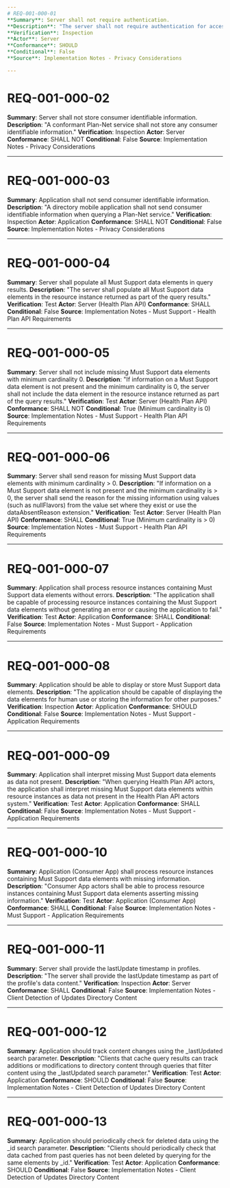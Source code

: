 ```yaml
---
# REQ-001-000-01
**Summary**: Server shall not require authentication.
**Description**: "The server shall not require authentication for access to the Plan-Net service."
**Verification**: Inspection
**Actor**: Server
**Conformance**: SHOULD
**Conditional**: False
**Source**: Implementation Notes - Privacy Considerations

---
```

# REQ-001-000-02
**Summary**: Server shall not store consumer identifiable information.
**Description**: "A conformant Plan-Net service shall not store any consumer identifiable information."
**Verification**: Inspection
**Actor**: Server
**Conformance**: SHALL NOT
**Conditional**: False
**Source**: Implementation Notes - Privacy Considerations

---
# REQ-001-000-03
**Summary**: Application shall not send consumer identifiable information.
**Description**: "A directory mobile application shall not send consumer identifiable information when querying a Plan-Net service."
**Verification**: Inspection
**Actor**: Application
**Conformance**: SHALL NOT
**Conditional**: False
**Source**: Implementation Notes - Privacy Considerations

---
# REQ-001-000-04
**Summary**: Server shall populate all Must Support data elements in query results.
**Description**: "The server shall populate all Must Support data elements in the resource instance returned as part of the query results."
**Verification**: Test
**Actor**: Server (Health Plan API)
**Conformance**: SHALL
**Conditional**: False
**Source**: Implementation Notes - Must Support - Health Plan API Requirements

---
# REQ-001-000-05
**Summary**: Server shall not include missing Must Support data elements with minimum cardinality 0.
**Description**: "If information on a Must Support data element is not present and the minimum cardinality is 0, the server shall not include the data element in the resource instance returned as part of the query results."
**Verification**: Test
**Actor**: Server (Health Plan API)
**Conformance**: SHALL NOT
**Conditional**: True (Minimum cardinality is 0)
**Source**: Implementation Notes - Must Support - Health Plan API Requirements

---
# REQ-001-000-06
**Summary**: Server shall send reason for missing Must Support data elements with minimum cardinality > 0.
**Description**: "If information on a Must Support data element is not present and the minimum cardinality is > 0, the server shall send the reason for the missing information using values (such as nullFlavors) from the value set where they exist or use the dataAbsentReason extension."
**Verification**: Test
**Actor**: Server (Health Plan API)
**Conformance**: SHALL
**Conditional**: True (Minimum cardinality is > 0)
**Source**: Implementation Notes - Must Support - Health Plan API Requirements

---
# REQ-001-000-07
**Summary**: Application shall process resource instances containing Must Support data elements without errors.
**Description**: "The application shall be capable of processing resource instances containing the Must Support data elements without generating an error or causing the application to fail."
**Verification**: Test
**Actor**: Application
**Conformance**: SHALL
**Conditional**: False
**Source**: Implementation Notes - Must Support - Application Requirements

---
# REQ-001-000-08
**Summary**: Application should be able to display or store Must Support data elements.
**Description**: "The application should be capable of displaying the data elements for human use or storing the information for other purposes."
**Verification**: Inspection
**Actor**: Application
**Conformance**: SHOULD
**Conditional**: False
**Source**: Implementation Notes - Must Support - Application Requirements

---
# REQ-001-000-09
**Summary**: Application shall interpret missing Must Support data elements as data not present.
**Description**: "When querying Health Plan API actors, the application shall interpret missing Must Support data elements within resource instances as data not present in the Health Plan API actors system."
**Verification**: Test
**Actor**: Application
**Conformance**: SHALL
**Conditional**: False
**Source**: Implementation Notes - Must Support - Application Requirements

---
# REQ-001-000-10
**Summary**: Application (Consumer App) shall process resource instances containing Must Support data elements with missing information.
**Description**: "Consumer App actors shall be able to process resource instances containing Must Support data elements asserting missing information."
**Verification**: Test
**Actor**: Application (Consumer App)
**Conformance**: SHALL
**Conditional**: False
**Source**: Implementation Notes - Must Support - Application Requirements

---
# REQ-001-000-11
**Summary**: Server shall provide the lastUpdate timestamp in profiles.
**Description**: "The server shall provide the lastUpdate timestamp as part of the profile's data content."
**Verification**: Inspection
**Actor**: Server
**Conformance**: SHALL
**Conditional**: False
**Source**: Implementation Notes - Client Detection of Updates Directory Content

---
# REQ-001-000-12
**Summary**: Application should track content changes using the _lastUpdated search parameter.
**Description**: "Clients that cache query results can track additions or modifications to directory content through queries that filter content using the _lastUpdated search parameter."
**Verification**: Test
**Actor**: Application
**Conformance**: SHOULD
**Conditional**: False
**Source**: Implementation Notes - Client Detection of Updates Directory Content

---
# REQ-001-000-13
**Summary**: Application should periodically check for deleted data using the _id search parameter.
**Description**: "Clients should periodically check that data cached from past queries has not been deleted by querying for the same elements by _id."
**Verification**: Test
**Actor**: Application
**Conformance**: SHOULD
**Conditional**: False
**Source**: Implementation Notes - Client Detection of Updates Directory Content 
